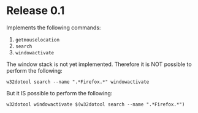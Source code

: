 # Release 0.1

Implements the following commands:
1. `getmouselocation`
2. `search` 
3. `windowactivate`

The window stack is not yet implemented. Therefore it is NOT possible to perform the following:

    w32dotool search --name ".*Firefox.*" windowactivate
    
But it IS possible to perform the following:
    
    w32dotool windowactivate $(w32dotool search --name ".*Firefox.*")
